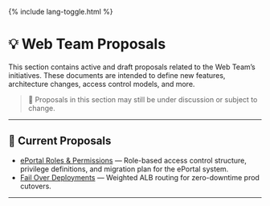 <link rel="stylesheet" href="/it-docs/assets/css/custom.css">

{% include lang-toggle.html %}

# 💡 Web Team Proposals

This section contains active and draft proposals related to the Web Team’s initiatives. These documents are intended to define new features, architecture changes, access control models, and more.

> 📌 Proposals in this section may still be under discussion or subject to change.

---

## 📂 Current Proposals

- [ePortal Roles & Permissions](./ePortal-roles/) — Role-based access control structure, privilege definitions, and migration plan for the ePortal system.
- [Fail Over Deployments](./failover-deployments/) — Weighted ALB routing for zero-downtime prod cutovers.

---
